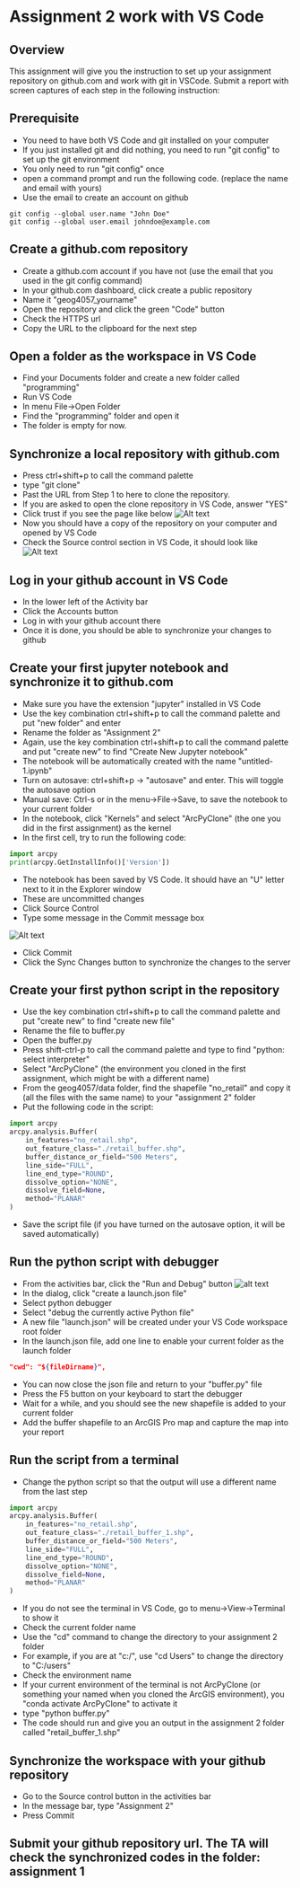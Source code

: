 # Assignment 2 work with VS Code

## Overview

This assignment will give you the instruction to set up your assignment repository on github.com and work with git in VSCode.
Submit a report with screen captures of each step in the following instruction:

## Prerequisite

- You need to have both VS Code and git installed on your computer
- If you just installed git and did nothing, you need to run "git config" to set up the git environment
- You only need to run "git config" once
- open a command prompt and run the following code. (replace the name and email with yours)
- Use the email to create an account on github

```git
git config --global user.name "John Doe"
git config --global user.email johndoe@example.com

```

## Create a github.com repository

- Create a github.com account if you have not (use the email that you used in the git config command)
- In your github.com dashboard, click create a public repository
- Name it "geog4057_yourname"
- Open the repository and click the green "Code" button
- Check the HTTPS url
- Copy the URL to the clipboard for the next step

## Open a folder as the workspace in VS Code

- Find your Documents folder and create a new folder called "programming"
- Run VS Code
- In menu File->Open Folder
- Find the "programming" folder and open it
- The folder is empty for now. 

## Synchronize a local repository with github.com

- Press ctrl+shift+p to call the command palette
- type "git clone"
- Past the URL from Step 1 to here to clone the repository.
- If you are asked to open the clone repository in VS Code, answer "YES"
- Click trust if you see the page like below
![Alt text](../img/image.png)
- Now you should have a copy of the repository on your computer and opened by VS Code
- Check the Source control section in VS Code, it should look like
![Alt text](../img/image-1.png)

## Log in your github account in VS Code

- In the lower left of the Activity bar
- Click the Accounts button
- Log in with your github account there
- Once it is done, you should be able to synchronize your changes to github


## Create your first jupyter notebook and synchronize it to github.com

- Make sure you have the extension "jupyter" installed in VS Code
- Use the key combination ctrl+shift+p to call the command palette and put "new folder" and enter
- Rename the folder as "Assignment 2"
- Again, use the key combination ctrl+shift+p to call the command palette and put "create new" to find "Create New Jupyter notebook"
- The notebook will be automatically created with the name "untitled-1.ipynb"
- Turn on autosave: ctrl+shift+p -> "autosave" and enter. This will toggle the autosave option
- Manual save: Ctrl-s or in the menu->File->Save, to save the notebook to your current folder
- In the notebook, click "Kernels" and select "ArcPyClone" (the one you did in the first assignment) as the kernel
- In the first cell, try to run the following code:

```python
import arcpy
print(arcpy.GetInstallInfo()['Version'])
```

- The notebook has been saved by VS Code. It should have an "U" letter next to it in the Explorer window
- These are uncommitted changes
- Click Source Control
- Type some message in the Commit message box

![Alt text](../img/image-2.png)

- Click Commit
- Click the Sync Changes button to synchronize the changes to the server

## Create your first python script in the repository

- Use the key combination ctrl+shift+p to call the command palette and put "create new" to find "create new file"
- Rename the file to buffer.py
- Open the buffer.py
- Press shift-ctrl-p to call the command palette and type to find "python: select interpreter"
- Select "ArcPyClone" (the environment you cloned in the first assignment, which might be with a different name)
- From the geog4057/data folder, find the shapefile "no_retail" and copy it (all the files with the same name) to your "assignment 2" folder
- Put the following code in the script:

```python
import arcpy
arcpy.analysis.Buffer(
    in_features="no_retail.shp",
    out_feature_class="./retail_buffer.shp",
    buffer_distance_or_field="500 Meters",
    line_side="FULL",
    line_end_type="ROUND",
    dissolve_option="NONE",
    dissolve_field=None,
    method="PLANAR"
)
```

- Save the script file (if you have turned on the autosave option, it will be saved automatically)
  
## Run the python script with debugger

- From the activities bar, click the "Run and Debug" button
![alt text](images/image-22.png)
- In the dialog, click "create a launch.json file"
- Select python debugger
- Select "debug the currently active Python file"
- A new file "launch.json" will be created under your VS Code workspace root folder
- In the launch.json file, add one line to enable your current folder as the launch folder
  
```json
"cwd": "${fileDirname}",
```

- You can now close the json file and return to your "buffer.py" file
- Press the F5 button on your keyboard to start the debugger
- Wait for a while, and you should see the new shapefile is added to your current folder
- Add the buffer shapefile to an ArcGIS Pro map and capture the map into your report
  
## Run the script from a terminal

- Change the python script so that the output will use a different name from the last step

```python
import arcpy
arcpy.analysis.Buffer(
    in_features="no_retail.shp",
    out_feature_class="./retail_buffer_1.shp",
    buffer_distance_or_field="500 Meters",
    line_side="FULL",
    line_end_type="ROUND",
    dissolve_option="NONE",
    dissolve_field=None,
    method="PLANAR"
)
```

- If you do not see the terminal in VS Code, go to menu->View->Terminal to show it
- Check the current folder name
- Use the "cd" command to change the directory to your assignment 2 folder
- For example, if you are at "c:/", use "cd Users" to change the directory to "C:/users"
- Check the environment name
- If your current environment of the terminal is not ArcPyClone (or something your named when you cloned the ArcGIS environment), you "conda activate ArcPyClone" to activate it
- type "python buffer.py"
- The code should run and give you an output in the assignment 2 folder called "retail_buffer_1.shp"

## Synchronize the workspace with your github repository

- Go to the Source control button in the activities bar
- In the message bar, type "Assignment 2"
- Press Commit 


## Submit your github repository url. The TA will check the synchronized codes in the folder: assignment 1
